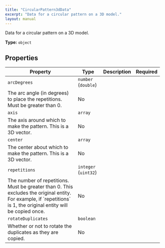 ```yaml
---
title: "CircularPattern3dData"
excerpt: "Data for a circular pattern on a 3D model."
layout: manual
---
```


Data for a circular pattern on a 3D model.


**Type:** `object`




## Properties

| Property | Type | Description | Required |
|----------|------|-------------|----------|
| `arcDegrees` | `number` (`double`)
 | The arc angle (in degrees) to place the repetitions. Must be greater than 0. | No |
| `axis` | `array`
 | The axis around which to make the pattern. This is a 3D vector. | No |
| `center` | `array`
 | The center about which to make the pattern. This is a 3D vector. | No |
| `repetitions` | `integer` (`uint32`)
 | The number of repetitions. Must be greater than 0. This excludes the original entity. For example, if &#x60;repetitions&#x60; is 1, the original entity will be copied once. | No |
| `rotateDuplicates` | `boolean`
 | Whether or not to rotate the duplicates as they are copied. | No |


